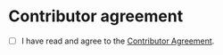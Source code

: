 

# Contributor agreement

- [ ] I have read and agree to the [Contributor Agreement](https://github.com/kuzudb/docs/blob/main/CLA.md).
